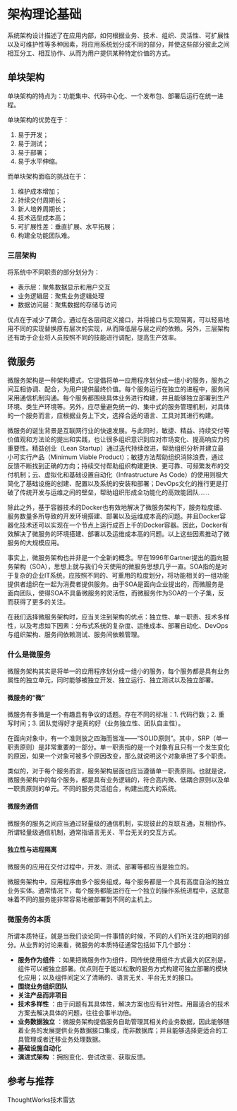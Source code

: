 # 架构理论基础
系统架构设计描述了在应用内部，如何根据业务、技术、组织、灵活性、可扩展性以及可维护性等多种因素，将应用系统划分成不同的部分，并使这些部分彼此之间相互分工、相互协作、从而为用户提供某种特定价值的方式。
## 单块架构
单块架构的特点为：功能集中、代码中心化、一个发布包、部署后运行在统一进程。

单块架构的优势在于：
1. 易于开发；
2. 易于测试；
3. 易于部署；
4. 易于水平伸缩。

而单块架构面临的挑战在于：
1. 维护成本增加；
2. 持续交付周期长；
3. 新人培养周期长；
4. 技术选型成本高；
5. 可扩展性差：垂直扩展、水平拓展；
6. 构建全功能团队难。
### 三层架构
将系统中不同职责的部分划分为：
* 表示层：聚焦数据显示和用户交互
* 业务逻辑层：聚焦业务逻辑处理
* 数据访问层：聚焦数据的存储与访问

优点在于减少了耦合。通过在各层间定义接口，并将接口与实现隔离，可以轻易地用不同的实现替换原有层次的实现，从而降低层与层之间的依赖。另外，三层架构还有助于企业将人员按照不同的技能进行调配，提高生产效率。

## 微服务
微服务架构是一种架构模式，它提倡将单一应用程序划分成一组小的服务，服务之间互相协调、配合，为用户提供最终价值。每个服务运行在独立的进程中，服务间采用通信机制沟通。每个服务都围绕具体业务进行构建，并且能够独立部署到生产环境、类生产环境等。另外，应尽量避免统一的、集中式的服务管理机制，对具体的一个服务而言，应根据业务上下文，选择合适的语言、工具对其进行构建。

微服务的诞生背景是互联网行业的快速发展。与此同时，敏捷、精益、持续交付等价值观和方法论的提出和实践，也让很多组织意识到应对市场变化、提高响应力的重要性。精益创业（Lean Startup）通过迭代持续改进，帮助组织分析并建立最小可实行产品（Minimum Viable Product）；敏捷方法帮助组织消除浪费，通过反馈不断找到正确的方向；持续交付帮助组织构建更快、更可靠、可频繁发布的交付机制；云、虚拟化和基础设置自动化（Infrastructure As Code）的使用则极大简化了基础设施的创建、配置以及系统的安装和部署；DevOps文化的推行更是打破了传统开发与运维之间的壁垒，帮助组织形成全功能化的高效能团队……

除此之外，基于容器技术的Docker也有效地解决了微服务架构下，服务粒度细、服务数量多所导致的开发环境搭建、部署以及运维成本高的问题。并且Docker容器化技术还可以实现在一个节点上运行成百上千的Docker容器。因此，Docker有效解决了微服务的环境搭建、部署以及运维成本高的问题。以上这些因素推动了微服务的大规模应用。

事实上，微服务架构也并非是一个全新的概念。早在1996年Gartner提出的面向服务架构（SOA），思想上就与我们今天使用的微服务思想几乎一直。SOA指的是对于复杂的企业IT系统，应按照不同的、可重用的粒度划分，将功能相关的一组功能提供者组织在一起为消费者提供服务。由于SOA是面向企业提出的，而微服务是面向团队，使得SOA不具备微服务的灵活性，而微服务作为SOA的一个子集，反而获得了更多的关注。

在我们选择微服务架构时，应当关注到架构的优点：独立性、单一职责、技术多样性，以及考虑如下因素：分布式系统的复杂度、运维成本、部署自动化、DevOps与组织架构、服务间依赖测试、服务间依赖管理。
### 什么是微服务
微服务架构其实是将单一的应用程序划分成一组小的服务，每个服务都是具有业务属性的独立单元，同时能够被独立开发、独立运行、独立测试以及独立部署。
#### 微服务的“微”
微服务有多微是一个有趣且有争议的话题。存在不同的标准：1. 代码行数；2. 重写时间；3. 团队觉得好才是真的好（业务独立性、团队自主性）。

在面向对象中，有一个准则放之四海而皆准——“SOLID原则”。其中，SRP（单一职责原则）是非常重要的一部分。单一职责指的是一个对象有且只有一个发生变化的原因，如果一个对象可被多个原因改变，那么就说明这个对象承担了多个职责。

类似的，对于每个服务而言，服务架构层面也应当遵循单一职责原则。也就是说，微服务架构中的每个服务，都是具有业务逻辑的，符合高内聚、低耦合原则以及单一职责原则的单元。不同的服务灵活组合，构建出庞大的系统。

#### 微服务通信
微服务的服务之间应当通过轻量级的通信机制，实现彼此的互联互通，互相协作。所谓轻量级通信机制，通常指语言无关、平台无关的交互方式。

#### 独立性与进程隔离
微服务的应用在交付过程中，开发、测试、部署等都应当是独立的。

微服务架构中，应用程序由多个服务组成，每个服务都是一个具有高度自治的独立业务实体。通常情况下，每个服务都能运行在一个独立的操作系统进程中，这就意味着不同的服务能非常容易地被部署到不同的主机上。

### 微服务的本质
所谓本质特征，就是当我们谈论同一件事情的时候，不同的人们所关注的相同的部分。从业界的讨论来看，微服务的本质特征通常包括如下几个部分：
* **服务作为组件** ：如果把微服务作为组件，同传统使用组件方式最大的区别是，组件可以被独立部署。优点则在于能以松散的服务方式构建可独立部署的模块化应用；以及组件间定义了清晰的、语言无关、平台无关的接口。
* **围绕业务组织团队**
* **关注产品而非项目**
* **技术多样性** ：由于问题有其具体性，解决方案也应有针对性。用最适合的技术方案去解决具体的问题，往往会事半功倍。
* **业务数据独立** ：微服务架构提倡服务自助管理其相关的业务数据，因此能够随着业务的发展提供业务数据接口集成，而非数据库；并且能够选择更适合的工具管理或者迁移业务处理数据。
* **基础设施自动化**
* **演进式架构** ：拥抱变化、尝试改变、获取反馈。
## 参考与推荐
ThoughtWorks技术雷达
